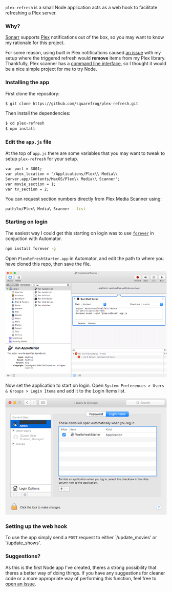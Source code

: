 `plex-refresh` is a small Node application acts as a web hook to facilitate refreshing a Plex server.

### Why?

[Sonarr](https://github.com/Sonarr/Sonarr) supports [Plex](http://plex.tv) notifications out of the box, so you may want to know my rationale for this project.

For some reason, using built in Plex notifications caused [an issue](https://github.com/Sonarr/Sonarr/issues/1093) with my setup where the triggered refresh would __remove__ items from my Plex library. Thankfully, Plex scanner has a [command line interface](https://support.plex.tv/hc/en-us/articles/201242707-Plex-Media-Scanner-via-Command-Line), so I thought it would be a nice simple project for me to try Node.

### Installing the app

First clone the repository:

```bash
$ git clone https://github.com/squarefrog/plex-refresh.git
```

Then install the dependencies:

```bash
$ cd plex-refresh
$ npm install
```

### Edit the `app.js` file

At the top of `app.js` there are some variables that you may want to tweak to setup `plex-refresh` for your setup.

```node
var port = 3001;
var plex_location = '/Applications/Plex\\ Media\\ Server.app/Contents/MacOS/Plex\\ Media\\ Scanner';
var movie_section = 1;
var tv_section = 2;
```

You can request section numbers directly from Plex Media Scanner using:

```bash
path/to/Plex\ Media\ Scanner --list
```

### Starting on login

The easiest way I could get this starting on login was to use [`forever`](https://github.com/foreverjs/forever) in conjuction with Automator.

```bash
npm install forever -g
```
Open `PlexRefreshStarter.app` in Automator, and edit the path to where you have cloned this repo, then save the file.

![Automator](https://github.com/squarefrog/plex-refresh/raw/master/images/01-automator.png)

Now set the application to start on login. Open `System Preferences > Users & Groups > Login Items` and add it to the Login Items list. 

![Login Item](https://github.com/squarefrog/plex-refresh/raw/master/images/02-login-item.png)

### Setting up the web hook

To use the app simply send a `POST` request to either `/update_movies' or '/update_shows'.

### Suggestions?

As this is the first Node app I've created, theres a strong possibility that theres a better way of doing things. If you have any suggestions for cleaner code or a more appropriate way of performing this function, feel free to [open an issue](https://github.com/squarefrog/plex-refresh/issues/new).

